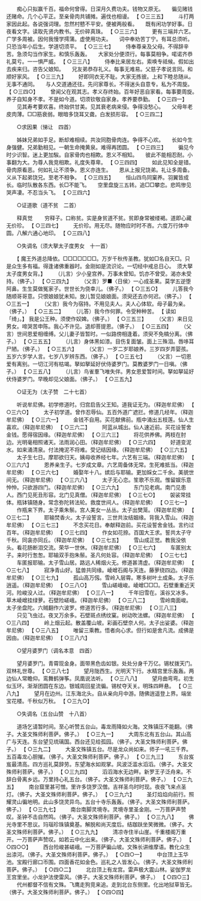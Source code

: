 <!-- { "loadSidebar": true } -->
　　痴心只拟赢千百。福命何曾得。日深月久费功夫。钱物又原无。　　徧见赌钱还赌命。几个心平正。至亲骨肉共铺摊。遍伐也相谩。 【 ○三三五】 
　　斗打两家因此起。各说强词理。忽然村戆不平安。便被两般看。　　既有闲功学好事。日夜看文字。读取先贤内教书。无价碎真珠。 【 ○三三六】 
　　更有三端并六艺。广学多周被。因何我慢学摴蒲。虚使用功夫。　　词中奉劝苦丁宁。有耳总须听。只恐当年小后生。学道切须平。 【 ○三三七】 
　　侍奉尊亲及父母。不得辞辛苦。急须勾当作家生。和慎乐轰轰。　　大家处分便须行。每事莫相争。喏诺齐恭礼莫亏。一一惧严威。 【 ○三三八】 
　　侍奉比来居左右。索唤专祗候。假如出去疾来归。咨告父娘知。　　兄友弟恭存礼义。每事无难易。父慈子孝说言同。和顺好家风。 【 ○三三九】 
　　好即同衣无不耻。大家无拣彼。上和下睦总随从。无事不通同。　　与人交道通还往。先问家尊长。不得迷头自意专。私为不周旋。 【 ○三四○】 
　　曾闻父在观其志。孝义存终始。百年好恶自家看。每事要周旋。　　养子自知身不孝。不是如今道。切须钦敬自家身。孝养要恭勤。 【 ○三四一】 
　　见其寿考要欢喜。终始供甘美。见其衰老病来侵。争得没愁心。　　父母年老皮肉薄。□□筋衰弱。眼暗多饶耳又聋。白发损形容。 【 ○三四二】 

　　○求因果（悌让　四首） 

　　姊妹兄弟如手足。断却难相续。共汝同胞骨肉连。争得不心欢。　　长如今生身强健。兄弟勤相见。一朝生命掩黄泉。难得再团圆。 【 ○三四三】 
　　徧见今时少识智。迷上更加騃。自家骨肉也相欺。恩义不相知。　　彼此不能相忍耐。小事翻为大。为尊人我竞相欺。礼度失尊卑。 【 ○三四四】 
　　如此见知全是错。骨肉原看恶。何如礼让不须争。恩义亦连生。　　恩从上报兄饶弟。礼让多周备。义从下起弟饶兄。至老不相争。 【 ○三四五】 
　　恒山四鸟同窠养。羽翼皆成长。临时队散各东西。长□不能飞。　　空里盘旋三五转。追□□攀恋。悲鸣惨见哭声凄。不忍当头飞。 【 ○三四六】 

　　○证道歌（道不贫　二首） 

　　释真觉 
　　穷释子。口称贫。实是身贫道不贫。贫即身常被缕褐。道即心藏无价珍。 【 ○三四七】 
　　无价珍。用无尽。随物应时时不吝。六度万行体中圆。八解六通心地印。 【 ○三四八】 

　　○失调名（须大拏太子度男女　十一首） 

　　【 魔王外道总降依。□□□□□□□。万岁千秋传圣教。犹如□名自天□。只是众生多有福。得逢诸佛重器时。金刚如是流识论。一切经中戒总日心。　须大拏太子度男女背。】 
　　（儿言）少小皇宫养。万事未曾知。饥亦不曾受。渴亦未受持。（佛子。） 【 ○三四九】 
　　（父言）罗■〈日侯〉一心成圣果。莫学五逆堕阿鼻。生生莫做冤家子。世世长为侥幸儿。（佛子。） 【 ○三五○】 
　　儿答我今随顺哥哥意。只恨娘娘犹未知。放儿暂见娘娘面。须臾还去亦何迟。（佛子。） 【 ○三五一】 
　　（父言）我今为宿持。不用见夫人。夫人心体软。母子最为亲。（佛子。） 【 ○三五二】 
　　（儿答）我今作何罪。令受种种苦。 【 读如「绮」。】 我是公王种。须使作奴婢。（佛子。） 【 ○三五三】 
　　（父言）来日见男女。啼哭苦申陈。我心不许见。退却菩提恩。（佛子。） 【 ○三五四】 
　　（父言）世间恩爱相缠缚。父儿妻子皆暂时。一似路傍相逢着。须臾不免槁分离。（佛子。） 【 ○三五五】 
　　（儿言）身体黑如漆。目伤复面皱。面上三殊泪。唇哆耳尸陋。（佛子。） 【 ○三五六】 
　　（父言）一岁二岁耶娘养。三岁四岁弄婴孩。五岁六岁学人言。七岁八岁辨东西。（佛子。） 【 ○三五七】 
　　（父言）一切恩爱有离别。一切江河有枯竭。拏如拏延好伏侍婆罗门。莫教婆罗门一日嗔。（佛子。） 【 ○三五八】 
　　（儿言）鸟雀羣飞唯失伴。男女恩爱暂时间。拏如拏延好伏侍婆罗门。早晚却见父娘面。（佛子。） 【 ○三五九】 

　　○证无为（太子赞　二十七首） 

　　听说牟尼佛。初学修道时。归宫启告父王知。道我证无为。（释迦牟尼佛） 【 ○三六○】 
　　太子初学道。曾作忍辱仙。五百外道广遮拦。修道几经年。（释迦牟尼佛） 【 ○三六一】 
　　金钱不自用。买花献佛前。瓶中涌出五枝莲。仙人生喜欢。（释迦牟尼佛） 【 ○三六二】 
　　阿蓝从城出。仙人速近前。买花设誓舍金钱。愿得宿因缘。（释迦牟尼佛） 【 ○三六三】 
　　将花供养佛。两枝在肘边。光明毫相照诸天。法雨润心田。（释迦牟尼佛） 【 ○三六四】 
　　好道变泥水。如来涌清泉。付法掩泥不将难。受记结因缘。（释迦牟尼佛） 【 ○三六五】 
　　太子生七日。摩耶欲归天。姨母收养经七年。六艺有三端。（释迦牟尼佛） 【 ○三六六】 
　　恩养亲生子。七岁成文章。六艺周备体无常。生死难抵当。（释迦牟尼佛） 【 ○三六七】 
　　婚娶年十八。嫔后与耶输。更加婇女二千余。美貌世间无。（释迦牟尼佛） 【 ○三六八】 
　　太子无心恋。笙歌不乐观。惟留娱乐意忡忡。只欲游四门。（释迦牟尼佛） 【 ○三六九】 
　　东门见老病。南门见患人。西门见死丑形容。北门见真僧。（释迦牟尼佛） 【 ○三七○】 
　　袈裟常挂体。瓶钵镇随身。常念弥陀转法轮。救度世间人。（释迦牟尼佛） 【 ○三七一】 
　　作瓶来下界。太子乘朱鬃。宫人美女一丛丛。太子出樊笼。（释迦牟尼佛） 【 ○三七二】 
　　耶输焚香火。太子设誓言。三世共汝结姻缘。背我入雪山。（释迦牟尼佛） 【 ○三七三】 
　　不念买花日。奉献释迦前。买花设誓舍金钱。言约过百年。（释迦牟尼佛） 【 ○三七四】 
　　作女如花捺。百国大王求。誓共太子守千秋。同衾亦同丘。（释迦牟尼佛） 【 ○三七五】 
　　雪山成正觉。教我没依头。看花肠断泪交流。荣华一世休。（释迦牟尼佛） 【 ○三七六】 
　　车匿别太子。来时行怱怱。耶输双手抱朱鬃。圣凡何处容。（释迦牟尼佛） 【 ○三七七】 
　　车匿报耶输。太子雪山居。路远人稀烟火无。修道甚清虚。（释迦牟尼佛） 【 ○三七八】 
　　寂净青山好。猛兽共同缘。崚嶒石阁与天连。藤萝绕四边。（释迦牟尼佛） 【 ○三七九】 
　　孤山高万仭。雪岭入层霄。寒多树叶土成条。太子乐逍遥。（释迦牟尼佛） 【 ○三八○】 
　　雪山嵯峨峻。崚嶒□□□。石壁重重近天河。险峻没人过。（释迦牟尼佛） 【 ○三八一】 
　　千年旧雪在。溪谷又冰多。草木崚嶒挂绿萝。石壁险嵯峨。（释迦牟尼佛） 【 ○三八二】 
　　雪岭南面峻。太子坐盘陀。六贼翻作六波罗。修道苦行多。（释迦牟尼佛） 【 ○三八三】 
　　只见飞虫过。夜叉万余多。石壁斑点绣纹窠。树动吹法螺。（释迦牟尼佛） 【 ○三八四】 
　　岭上烟云起。散盖覆山坡。彩画石壁奈人何。太子出娑婆。（释迦牟尼佛） 【 ○三八五】 
　　唯留三乘教。悟者向心求。但行如是舍凡流。成佛是因由。（释迦牟尼佛） 【 ○三八六】 

　　○望月婆罗门（调名本意　四首） 

　　望月婆罗门。青霄现金身。面带黑色齿如银。处处分身千万亿。锡杖拨天门。双林礼世尊。 【 ○三八七】 
　　望月陇西生。光明天下行。水精宫里乐轰轰。两边仙人常瞻仰。鸾舞鹤弹筝。凤凰说法听。 【 ○三八八】 
　　望月曲弯弯。初生似玉环。渐渐团圆在东边。银城周回星流徧。锡杖夺天关。明珠四畔悬。 【 ○三八九】 
　　望月在边州。江东海北头。自从亲向月中游。随佛逍遥登上界。端坐宝花楼。千秋似万秋。 【 ○三九○】 

　　○失调名（五台山赞　十八首） 

　　道场乞请暂时间。至心听赞五台山。毒龙雨降如火海。文殊镇压不能翻。（佛子。大圣文殊师利菩萨。佛子。） 【 ○三九一】 
　　大周东北有五台山。其山高广与天连。东台望见琉璃国。西台还见给孤园。（佛子。大圣文殊师利菩萨。佛子。） 【 ○三九二】 
　　大圣文殊镇五台。尽是龙众尚如来。师子一吼三千界。五百毒龙心胆摧。（佛子。大圣文殊师利菩萨。佛子。） 【 ○三九三】 
　　东台岌岌最清高。四方巡礼莫辞劳。东望海水如观掌。风波泛滥水滔滔。（佛子。大圣文殊师利菩萨。佛子。） 【 ○三九四】 
　　滔滔海水无边畔。新罗王子泛舟来。不辞白骨离乡远。万里持心礼五台。（佛子。大圣文殊师利菩萨。佛子。） 【 ○三九五】 
　　南台窟里甚可憎。里许多饶罗汉僧。吉祥圣鸟时时现。夜夜飞来点圣灯。（佛子。大圣文殊师利菩萨。佛子。） 【 ○三九六】 
　　圣灯焰焰向前行。照耀灵山徧地明。此山多饶灵异鸟。五台十寺乐轰轰。（佛子。大圣文殊师利菩萨。佛子。） 【 ○三九七】 
　　南台南脚灵境寺。灵境寺里圣金刚。一万菩萨声赞叹。圣钟不击自然鸣。（佛子。大圣文殊师利菩萨。佛子。） 【 ○三九八】 
　　佛光寺里不思议。玛瑙珍珠镇奠基。解脱和尚灭度后。结跏趺坐笑微微。（佛子。大圣文殊师利菩萨。佛子。） 【 ○三九九】 
　　清凉寺住半山崖。千重楼阁万重开。一万菩萨声赞叹。如若云中化出来。（佛子。大圣文殊师利菩萨。佛子。） 【 ○四○○】 
　　西台险峻甚嵯峨。一万菩萨徧山坡。文殊长讲维摩语。教化众生出渿河。（佛子。大圣文殊师利菩萨。佛子。） 【 ○四○一】 
　　中台顶上玉华池。宝殿行廊口帀围。四面香花如金色。巡礼之人皆发心。（佛子。大圣文殊师利菩萨。佛子。） 【 ○四○二】 
　　北台顶上有龙宫。雷声极大震山林。娑伽罗龙王宫里坐。小龙护法使雷风。（佛子。大圣文殊师利菩萨。佛子。） 【 ○四○三】 
　　代州都督不信有文殊。飞鹰走狗竞来追。走到北台东侧里。化出地狱草皆无。（佛子。大圣文殊师利菩萨。佛子。） 【 ○四○四】 

